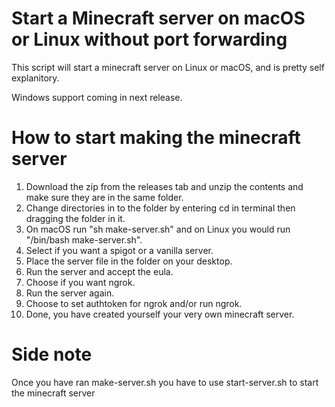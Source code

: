 # Start a Minecraft server on macOS or Linux without port forwarding

This script will start a minecraft server on Linux or macOS,
and is pretty self explanitory.

Windows support coming in next release.


# How to start making the minecraft server
1. Download the zip from the releases tab and unzip the contents and make sure they are in the same folder.
2. Change directories in to the folder by entering cd in terminal then dragging the folder in it.
3. On macOS run "sh make-server.sh" and on Linux you would run "/bin/bash make-server.sh".
4. Select if you want a spigot or a vanilla server.
5. Place the server file in the folder on your desktop.
6. Run the server and accept the eula.
7. Choose if you want ngrok. 
8. Run the server again.
9. Choose to set authtoken for ngrok and/or run ngrok.
10. Done, you have created yourself your very own minecraft server.

# Side note
Once you have ran make-server.sh you have to use start-server.sh to start the minecraft server
